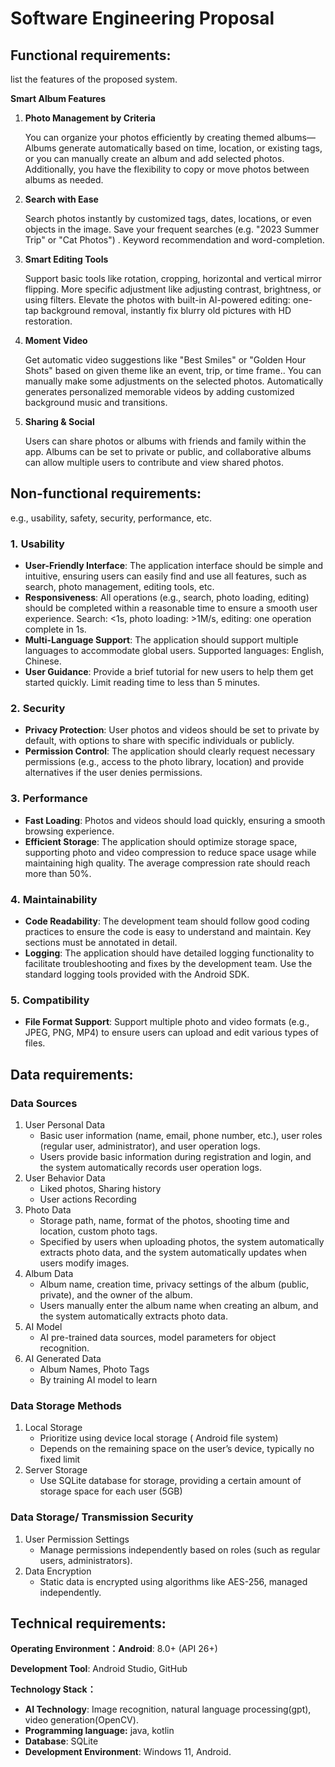 # Software Engineering Proposal

## Functional requirements:

list the features of the proposed system.

**Smart Album Features**

1. **Photo Management by Criteria**
    
    You can organize your photos efficiently by creating themed albums— Albums generate automatically based on time, location, or existing tags, or you can manually create an album and add selected photos. Additionally, you have the flexibility to copy or move photos between albums as needed.
    
2. **Search with Ease**
    
    Search photos instantly by customized tags, dates, locations, or even objects in the image. Save your frequent searches (e.g. "2023 Summer Trip" or "Cat Photos") . Keyword recommendation and word-completion. 
    
3. **Smart Editing Tools**
    
    Support basic tools like rotation, cropping, horizontal and vertical mirror flipping. More specific adjustment like adjusting contrast, brightness, or using filters. Elevate the photos with built-in AI-powered editing: one-tap background removal, instantly fix blurry old pictures with HD restoration.
    
4. **Moment Video**
    
    Get automatic video suggestions like "Best Smiles" or "Golden Hour Shots" based on given theme like an event, trip, or time frame.. You can manually make some adjustments on the selected photos. Automatically generates  personalized memorable videos by adding customized background music and transitions.
    
5. **Sharing & Social**
    
     Users can share photos or albums with friends and family  within the app. Albums can be set to private or public, and collaborative albums can allow multiple users to contribute and view shared photos.
    

## Non-functional requirements:

e.g., usability, safety, security, performance, etc.

### 1. **Usability**

- **User-Friendly Interface**: The application interface should be simple and intuitive, ensuring users can easily find and use all features, such as search, photo management, editing tools, etc.
- **Responsiveness**: All operations (e.g., search, photo loading, editing) should be completed within a reasonable time to ensure a smooth user experience. Search: <1s, photo loading: >1M/s, editing: one operation complete in 1s.
- **Multi-Language Support**: The application should support multiple languages to accommodate global users. Supported languages: English, Chinese.
- **User Guidance**: Provide a brief tutorial for new users to help them get started quickly. Limit reading time to less than 5 minutes.

### 2. **Security**

- **Privacy Protection**: User photos and videos should be set to private by default, with options to share with specific individuals or publicly.
- **Permission Control**: The application should clearly request necessary permissions (e.g., access to the photo library, location) and provide alternatives if the user denies permissions.

### 3. **Performance**

- **Fast Loading**: Photos and videos should load quickly, ensuring a smooth browsing experience.
- **Efficient Storage**: The application should optimize storage space, supporting photo and video compression to reduce space usage while maintaining high quality. The average compression rate should reach more than 50%.

### 4. **Maintainability**

- **Code Readability**: The development team should follow good coding practices to ensure the code is easy to understand and maintain. Key sections must be annotated in detail.
- **Logging**: The application should have detailed logging functionality to facilitate troubleshooting and fixes by the development team. Use the standard logging tools provided with the Android SDK.

### 5. **Compatibility**

- **File Format Support**: Support multiple photo and video formats (e.g., JPEG, PNG, MP4) to ensure users can upload and edit various types of files.

## Data requirements:

### Data Sources

1. User Personal Data
    - Basic user information (name, email, phone number, etc.), user roles (regular user, administrator), and user operation logs.
    - Users provide basic information during registration and login, and the system automatically records user operation logs.
2. User Behavior Data
    - Liked photos, Sharing history
    - User actions Recording
3. Photo Data
    - Storage path, name, format of the photos, shooting time and location, custom photo tags.
    - Specified by users when uploading photos, the system automatically extracts photo data, and the system automatically updates when users modify images.
4. Album Data
    - Album name, creation time, privacy settings of the album (public, private), and the owner of the album.
    - Users manually enter the album name when creating an album, and the system automatically extracts photo data.
5. AI Model
    - AI pre-trained data sources, model parameters for object recognition.
6. AI Generated Data
    - Album Names, Photo Tags
    - By training AI model to learn

### Data Storage Methods

1. Local Storage
    - Prioritize using device local storage ( Android file system)
    - Depends on the remaining space on the user’s device, typically no fixed limit
2. Server Storage
    - Use SQLite database for storage, providing a certain amount of storage space for each user (5GB)

### Data Storage/ Transmission Security

1. User Permission Settings
    - Manage permissions independently based on roles (such as regular users, administrators).
2. Data Encryption
    - Static data is encrypted using algorithms like AES-256, managed independently.

## Technical requirements:

**Operating Environment：Android**: 8.0+ (API 26+)

**Development Tool**: Android Studio, GitHub

**Technology Stack：**

- **AI Technology**: Image recognition, natural language processing(gpt), video generation(OpenCV).
- **Programming language:** java, kotlin
- **Database**: SQLite
- **Development Environment**: Windows 11, Android.